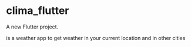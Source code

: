 # clima_flutter

A new Flutter project.

is a weather app to get weather in your current location and in other cities

